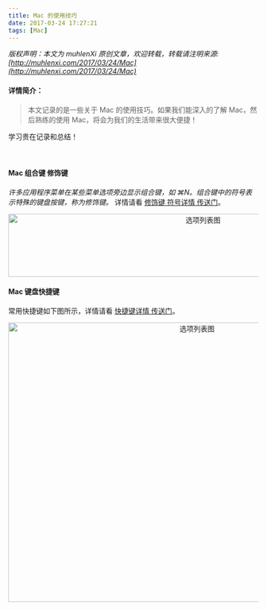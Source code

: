 ```yaml
---
title: Mac 的使用技巧
date: 2017-03-24 17:27:21
tags: [Mac]
---
```


 *版权声明：本文为 muhlenXi 原创文章，欢迎转载，转载请注明来源: [http://muhlenxi.com/2017/03/24/Mac](http://muhlenxi.com/2017/03/24/Mac)*

#### 详情简介：

> 本文记录的是一些关于 Mac 的使用技巧。如果我们能深入的了解 Mac，然后熟练的使用 Mac，将会为我们的生活带来很大便捷！

学习贵在记录和总结！

<!-- more -->　

#### Mac 组合键 修饰键 

*许多应用程序菜单在某些菜单选项旁边显示组合键，如 ⌘N。组合键中的符号表示特殊的键盘按键，称为修饰键。* 详情请看 [修饰键 符号详情 传送门](https://support.apple.com/kb/PH18802?locale=zh_CN)。

<div align=center>
<img src="http://7xvffo.com1.z0.glb.clouddn.com/keyboard.png" width="768" height="127" alt="选项列表图"/>
</div>

#### Mac 键盘快捷键

常用快捷键如下图所示，详情请看 [快捷键详情 传送门](https://support.apple.com/zh-cn/HT201236)。

<div align=center>
<img src="http://7xvffo.com1.z0.glb.clouddn.com/keyboard2.png" width="744" height="563" alt="选项列表图"/>
</div>


